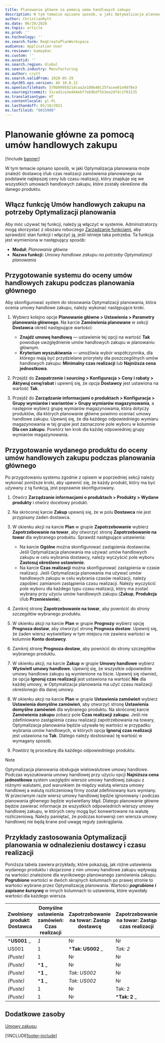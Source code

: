 ```yaml
---
title: Planowanie główne za pomocą umów handlowych zakupu
description: W tym temacie opisano sposób, w jaki Optymalizacja planowania może znaleźć dostawcę i/lub czas realizacji zamówienia planowanego na podstawie najlepszej ceny lub czasu realizacji, który znajduje się w umowach handlowych zakupu.
author: ChristianRytt
ms.date: 06/29/2020
ms.topic: article
ms.prod: ''
ms.technology: ''
ms.search.form: ReqCreatePlanWorkspace
audience: Application User
ms.reviewer: kamaybac
ms.custom: ''
ms.assetid: ''
ms.search.region: Global
ms.search.industry: Manufacturing
ms.author: crytt
ms.search.validFrom: 2020-05-29
ms.dyn365.ops.version: AX 10.0.12
ms.openlocfilehash: 570b0995821dcaa2e180b48c25facee01e98f8e3
ms.sourcegitcommit: 51cad1ce3ed44ebf7eb9bdf553ee2df4c1f03135
ms.translationtype: HT
ms.contentlocale: pl-PL
ms.lasthandoff: 05/10/2021
ms.locfileid: "6015908"
---
```

# <a name="master-planning-with-purchase-trade-agreements"></a>Planowanie główne za pomocą umów handlowych zakupu

[!include [banner](../../includes/banner.md)]

W tym temacie opisano sposób, w jaki Optymalizacja planowania może znaleźć dostawcę i/lub czas realizacji zamówienia planowanego na podstawie najlepszej ceny lub czasu realizacji, który znajduje się we wszystkich umowach handlowych zakupu, które zostały określone dla danego produktu.

## <a name="turn-on-the-purchase-trade-agreements-for-planning-optimization-feature"></a>Włącz funkcję Umów handlowych zakupu na potrzeby Optymalizacji planowania

Aby móc używać tej funkcji, należy ją włączyć w systemie. Administratorzy mogą skorzystać z obszaru roboczego [Zarządzanie funkcjami](../../../fin-ops-core/fin-ops/get-started/feature-management/feature-management-overview.md), aby sprawdzić stan funkcji i włączyć ją, jeśli istnieje taka potrzeba. Ta funkcja jest wymieniona w następujący sposób:

- **Moduł:** *Planowanie główne*
- **Nazwa funkcji:** *Umowy handlowe zakupu na potrzeby Optymalizacji planowania*

## <a name="prepare-your-system-to-evaluate-purchase-trade-agreements-during-master-planning"></a>Przygotowanie systemu do oceny umów handlowych zakupu podczas planowania głównego

Aby skonfigurować system do stosowania Optymalizacji planowania, która ocenia umowy handlowe zakupu, należy wykonać następujące kroki.

1. Wybierz kolejno opcje **Planowanie główne \> Ustawienia \> Parametry planowania głównego**. Na karcie **Zamówienia planowane** w sekcji **Dostawca** określ następujące wartości:

    - **Znajdź umowę handlową** — ustawienie tej opcji na wartość **Tak** powoduje uwzględnienie umów handlowych zakupu w planowaniu głównym.
    - **Kryterium wyszukiwania** — umożliwia wybór współczynnika, dla którego mają być przydzielane priorytety dla poszczególnych umów handlowych zakupu: **Minimalny czas realizacji** lub **Najniższa cena jednostkowa**.

1. Przejdź do **Zaopatrzenie i sourcing \> Konfiguracja \> Ceny i rabaty \> Aktywuj cenę/rabat** i upewnij się, że opcja **Dostawcy** jest ustawiona na wartość **Tak**.
1. Przejdź do **Zarządzanie informacjami o produktach \> Konfiguracja \> Grupy wymiarów i wariantów \> Grupy wymiarów magazynowania**, a następnie wybierz grupę wymiarów magazynowania, która dotyczy produktów, dla których planowanie główne powinno oceniać umowy handlowe zakupu. Upewnij się, że dla każdego odpowiedniego wymiaru magazynowania w tej grupie jest zaznaczone pole wyboru w kolumnie **Dla cen zakupu**. Powtórz ten krok dla każdej odpowiedniej grupy wymiarów magazynowania.

## <a name="prepare-a-released-product-to-evaluate-purchase-trade-agreements-during-master-planning"></a>Przygotowanie wydanego produktu do oceny umów handlowych zakupu podczas planowania głównego

Po przygotowaniu systemu zgodnie z opisem w poprzedniej sekcji należy wykonać poniższe kroki, aby upewnić się, że każdy produkt, który ma być używany z tą funkcją, jest poprawnie skonfigurowany.

1. Otwórz **Zarządzanie informacjami o produktach \> Produkty \> Wydane produkty** i otwórz docelowy produkt.
1. Na skróconej karcie **Zakup** upewnij się, że w polu **Dostawca** nie jest przypisany żaden dostawca.
1. W okienku akcji na karcie **Plan** w grupie **Zapotrzebowanie** wybierz **Zapotrzebowanie na towar**, aby otworzyć stronę **Zapotrzebowanie na towar** dla wybranego produktu. Sprawdź następujące ustawienia:

    - Na karcie **Ogólne** można skonfigurować zastąpienia dostawców. Jeśli Optymalizacja planowania ma używać umów handlowych zakupu w celu wybrania dostawcy, należy wyczyścić pole wyboru **Zastosuj określone ustawienie**.
    - Na karcie **Czas realizacji** można skonfigurować zastąpienia w czasie realizacji. Jeśli Optymalizacja planowania ma używać umów handlowych zakupu w celu wybrania czasów realizacji, należy zapobiec zamianom zastąpienia czasu realizacji. Należy wyczyścić pole wyboru dla każdego typu czasu realizacji, który ma zostać wybrany przy użyciu umów handlowych zakupu (**Zakup**, **Produkcja** i/lub **Przeniesienie**).

1. Zamknij stronę **Zapotrzebowanie na towar**, aby powrócić do strony szczegółów wybranego produktu.
1. W okienku akcji na karcie **Plan** w grupie **Prognozy** wybierz opcję **Prognoza dostaw**, aby otworzyć stronę **Prognoza dostaw**. Upewnij się, że żaden wiersz wyświetlany w tym miejscu nie zawiera wartości w kolumnie **Konto dostawcy**.
1. Zamknij stronę **Prognoza dostaw**, aby powrócić do strony szczegółów wybranego produktu.
1. W okienku akcji, na karcie **Zakup** w grupie **Umowy handlowe** wybierz **Wyświetl umowy handlowe**. Upewnij się, że wszystkie odpowiednie umowy handlowe zakupu są wymienione na liście. Upewnij się również, że opcja **Ignoruj czas realizacji** jest ustawiona na wartość **Nie** dla każdej umowy, w Optymalizacja planowania ma użyć czasu realizacji określonego dla danej umowy.
1. W okienku akcji na karcie **Plan** w grupie **Ustawienia zamówień** wybierz **Ustawienia domyślne zamówień**, aby otworzyć stronę **Ustawienia domyślne zamówień** dla wybranego produktu. Na skróconej karcie **Zamówienia zakupu** zobacz pole **Czas realizacji zakupu**. Jeśli nie zdefiniowano zastąpienia czasu realizacji zapotrzebowania na towary, Optymalizacja planowania będzie używała tej wartości w przypadku wybrania umów handlowych, w których opcja **Ignoruj czas realizacji** jest ustawiona na **Tak**. Dlatego należy dostosować tę wartość w wymagany sposób.
1. Powtórz tę procedurę dla każdego odpowiedniego produktu.

> [!NOTE]
> Optymalizacja planowania obsługuje wielowalutowe umowy handlowe. Podczas wyszukiwania umowy handlowej przy użyciu opcji **Najniższa cena jednostkowa** system uwzględni wiersze umowy handlowej zakupu z różnymi walutami, pod warunkiem że między walutą wiersza umowy handlowej a walutą rozliczeniową firmy został zdefiniowany kurs wymiany. W przeciwnym razie wiersz umowy handlowej będzie ignorowany i podczas planowania głównego będzie wyświetlany błąd. Dlatego planowanie główne będzie zawierać informacje ze wszystkich odpowiednich wierszy umowy handlowej zakupu, w których ceny mogą być konwertowane na walutę rozliczeniową. Należy pamiętać, że podczas konwersji cen wiersza umowy handlowej nie będą brane pod uwagę reguły zaokrąglania.

## <a name="examples-of-how-planning-optimization-finds-vendor-and-lead-times"></a>Przykłady zastosowania Optymalizacji planowania w odnalezieniu dostawcy i czasu realizacji

Poniższa tabela zawiera przykłady, które pokazują, jak różne ustawienia wydanego produktu i skojarzone z nim umowy handlowe zakupu wpływają na wartości znalezione dla wynikowego planowanego zamówienia zakupu. **Pogrubione** wartości w dwóch skrajnych kolumnach po prawej stronie to wartości wybrane przez Optymalizację planowania. Wartości **_pogrubione i zapisane kursywą_** w innych kolumnach to ustawienia, które wywołały wartości dla każdego wiersza.

| Zwolniony produkt: Dostawca | Domyślne ustawienia zamówień: Czas realizacji | Zapotrzebowanie na towar: Zastąp dostawcę | Zapotrzebowanie na towar: Zastąp czas realizacji | Umowa handlowa: Dostawca | Umowa handlowa: Czas realizacji | Umowa handlowa: Ignoruj czas realizacji | Wynikowy dostawca | Wynikowy czas realizacji |
| --- | --- | --- | --- | --- | --- | --- | --- | --- |
| ***US001** _ | _*_1_*_ | Nr | Nr | US003 | 3 | Nr | _ *US001** | **1** |
| US001 | 1 | ***Tak: US002** _ | _*_Tak: 2_*_ | US003 | 3 | Nr | _ *US002** | **2** |
| *(Puste)* | 1 | Nr | Nr | ***US003** _ | _*_3_*_ | Nr | _ *US003** | **3** |
| *(Puste)* | ***1** _ | Nr | Nr | _*_US003_*_ | 3 | Tak | _ *US003** | **1** |
| *(Puste)* | ***1** _ | _*_Tak: US002_*_ | Nr | US003 | 3 | Nr | _ *US002** | **1** |
| *(Puste)* | ***1** _ | _*_Tak: US002_*_ | Nr | US003 | 3 | Nr | _ *US002** | **1** |
| *(Puste)* | 1 | Nr | Tak: 2 | ***US003** _ | _*_3_*_ | Nr | _ *US003** | **3** |
| *(Puste)* | 1 | Nr | ***Tak: 2** _ | _*_US003_*_ | 3 | Tak | _ *US003** | **2** |

## <a name="additional-resources"></a>Dodatkowe zasoby

[Umowy zakupu](../../procurement/purchase-agreements.md)


[!INCLUDE[footer-include](../../../includes/footer-banner.md)]
